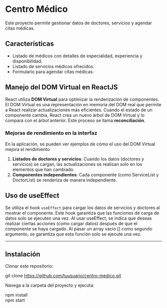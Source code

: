 # Centro Médico  

Este proyecto permite gestionar datos de doctores, servicios y agendar citas médicas.  

## Características  

- Listado de médicos con detalles de especialidad, experiencia y disponibilidad.  
- Listado de servicios médicos ofrecidos.  
- Formulario para agendar citas médicas.  

## Manejo del DOM Virtual en ReactJS  

React utiliza **DOM Virtual** para optimizar la renderización de componentes. El DOM Virtual es una representación en memoria del DOM real que permite a React realizar actualizaciones más eficientes. Cuando el estado de un componente cambia, React crea un nuevo árbol de DOM Virtual y lo compara con el árbol anterior. Este proceso se llama **reconciliación**.

### Mejoras de rendimiento en la interfaz  
En la aplicación, se pueden ver ejemplos de cómo el uso del DOM Virtual mejora el rendimiento
1. **Listados de doctores y servicios**: Cuando los datos (doctores y servicios) se cargan, las actualizaciones se realizan solo en los elementos que han cambiado.  
2. **Componentes independientes**: Cada componente (como ServiceList y DoctorList) se renderiza de manera independiente.  

## Uso de useEffect  

Se utiliza el hook `useEffect` para cargar los datos de servicios y doctores al mostrar el componente. Este hook garantiza que las funciones de carga de datos solo se ejecuten una vez. Al usar useEffect, se indica que deseas realizar ciertas acciones (como cargar datos) después de que el componente se haya cargado. Al pasar un array vacío [] como segundo argumento, se garantiza que esta función solo se ejecute una vez.


____________________________________________________________________________________________

## Instalación
Clonar este repositorio:

git clone https://github.com/tuusuario/centro-medico.git  

Navega a la carpeta del proyecto y ejecuta:

npm install  
npm start  